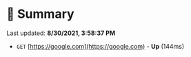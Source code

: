 # 📖 Summary
Last updated: **8/30/2021, 3:58:37 PM**

- `GET` [https://google.com](https://google.com) - **Up** (144ms)
